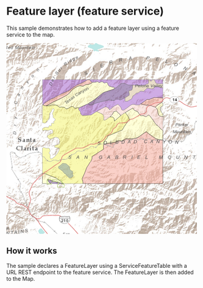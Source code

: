 # Feature layer (feature service)

This sample demonstrates how to add a feature layer using a feature
service to the map.

![](screenshot.png)

## How it works

The sample declares a FeatureLayer using a ServiceFeatureTable with a
URL REST endpoint to the feature service. The FeatureLayer is then added
to the Map.
